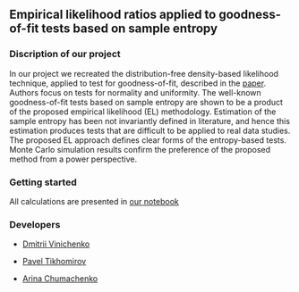 ## Empirical likelihood ratios applied to goodness-of-fit tests based on sample entropy

### Discription of our project 

In our project we recreated the distribution-free density-based likelihood technique, applied to test for goodness-of-fit, described in the [paper](https://doi.org/10.1016/j.csda.2009.09.025). 
Authors  focus on tests for normality and uniformity. 
The well-known goodness-of-fit tests based on sample entropy are shown to be a product of the proposed empirical likelihood (EL) methodology. 
Estimation of the sample entropy has been not invariantly defined in literature, and hence this estimation produces tests that are difficult to be applied to real data studies. 
The proposed EL approach defines clear forms of the entropy-based tests. 
Monte Carlo simulation results confirm the preference of the proposed method from a power perspective. 

### Getting started

All calculations are presented in [our notebook](stats_project.ipynb)


### Developers

- [Dmitrii Vinichenko](https://github.com/dimitryvinichenko)

- [Pavel Tikhomirov](https://github.com/ocenandor)

- [Arina Chumachenko](https://github.com/arina-chumachenko)
